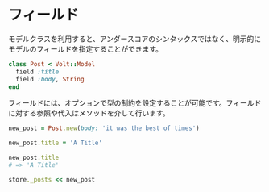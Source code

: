 # フィールド

モデルクラスを利用すると、アンダースコアのシンタックスではなく、明示的にモデルのフィールドを指定することができます。

```ruby
class Post < Volt::Model
  field :title
  field :body, String
end
```

フィールドには、オプションで型の制約を設定することが可能です。フィールドに対する参照や代入はメソッドを介して行います。

```ruby
new_post = Post.new(body: 'it was the best of times')

new_post.title = 'A Title'

new_post.title
# => 'A Title'

store._posts << new_post
```
